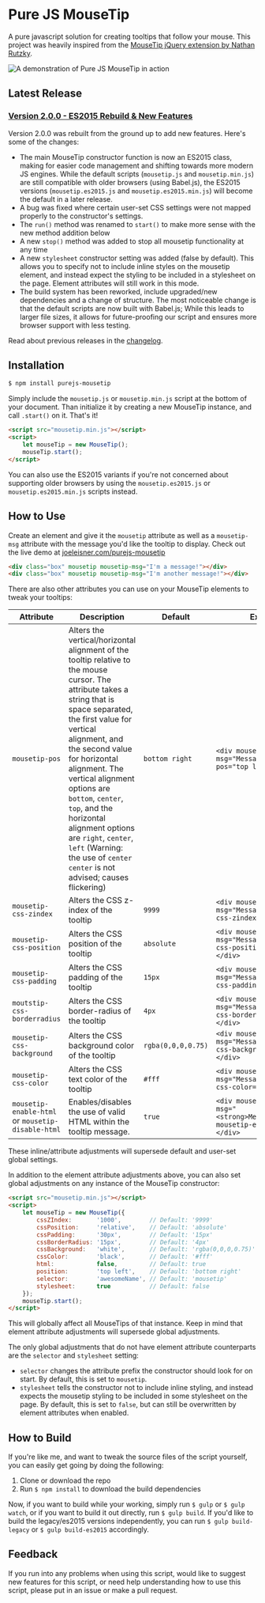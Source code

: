 # Pure JS MouseTip
A pure javascript solution for creating tooltips that follow your mouse. This project was heavily inspired from the [MouseTip jQuery extension by Nathan Rutzky](https://github.com/nathco/jQuery.mousetip).

![A demonstration of Pure JS MouseTip in action](http://joeleisner.com/github/screenshots/purejs-mousetip/purejs-moustip-demo.gif)

## Latest Release

### [Version 2.0.0 - ES2015 Rebuild & New Features](https://github.com/joeleisner/purejs-mousetip/releases/tag/v2.0.0)
Version 2.0.0 was rebuilt from the ground up to add new features. Here's some of the changes:
* The main MouseTip constructor function is now an ES2015 class, making for easier code management and shifting towards more modern JS engines. While the default scripts (`mousetip.js` and `mousetip.min.js`) are still compatible with older browsers (using Babel.js), the ES2015 versions (`mousetip.es2015.js` and `mousetip.es2015.min.js`) will become the default in a later release.
* A bug was fixed where certain user-set CSS settings were not mapped properly to the constructor's settings.
* The `run()` method was renamed to `start()` to make more sense with the new method addition below
* A new `stop()` method was added to stop all mousetip functionality at any time
* A new `stylesheet` constructor setting was added (false by default). This allows you to specify not to include inline styles on the mousetip element, and instead expect the styling to be included in a stylesheet on the page. Element attributes will still work in this mode.
* The build system has been reworked, include upgraded/new dependencies and a change of structure. The most noticeable change is that the default scripts are now built with Babel.js; While this leads to larger file sizes, it allows for future-proofing our script and ensures more browser support with less testing.

Read about previous releases in the [changelog](changelog.md).

## Installation
```bash
$ npm install purejs-mousetip
```
Simply include the `mousetip.js` or `mousetip.min.js` script at the bottom of your document. Than initialize it by creating a new MouseTip instance, and call `.start()` on it. That's it!
```html
<script src="mousetip.min.js"></script>
<script>
    let mouseTip = new MouseTip();
    mouseTip.start();
</script>
```
You can also use the ES2015 variants if you're not concerned about supporting older browsers by using the `mousetip.es2015.js` or `mousetip.es2015.min.js` scripts instead.

## How to Use
Create an element and give it the `mousetip` attribute as well as a `mousetip-msg` attribute with the message you'd like the tooltip to display. Check out the live demo at [joeleisner.com/purejs-mousetip](http://joeleisner.com/purejs-mousetip)
```html
<div class="box" mousetip mousetip-msg="I'm a message!"></div>
<div class="box" mousetip mousetip-msg="I'm another message!"></div>
```
There are also other attributes you can use on your MouseTip elements to tweak your tooltips:

Attribute | Description | Default | Example
--- | --- | --- | ---
`mousetip-pos` | Alters the vertical/horizontal alignment of the tooltip relative to the mouse cursor. The attribute takes a string that is space separated, the first value for vertical alignment, and the second value for horizontal alignment. The vertical alignment options are `bottom`, `center`, `top`, and the horizontal alignment options are `right`, `center`, `left` (Warning: the use of `center center` is not advised; causes flickering) | `bottom right` | `<div mousetip mousetip-msg="Message" mousetip-pos="top left"></div>`
`mousetip-css-zindex` | Alters the CSS z-index of the tooltip | `9999` | `<div mousetip mousetip-msg="Message" mousetip-css-zindex="1000"></div>`
`mousetip-css-position` | Alters the CSS position of the tooltip | `absolute` | `<div mousetip mousetip-msg="Message" mousetip-css-position="relative"></div>`
`mousetip-css-padding` | Alters the CSS padding of the tooltip | `15px` | `<div mousetip mousetip-msg="Message" mousetip-css-padding="30px"></div>`
`moutstip-css-borderradius` | Alters the CSS border-radius of the tooltip | `4px` | `<div mousetip mousetip-msg="Message" mousetip-css-borderradius="15px"></div>`
`mousetip-css-background` | Alters the CSS background color of the tooltip | `rgba(0,0,0,0.75)` | `<div mousetip mousetip-msg="Message" mousetip-css-background="white"></div>`
`mousetip-css-color` | Alters the CSS text color of the tooltip | `#fff` | `<div mousetip mousetip-msg="Message" mousetip-css-color="black"></div>`
`mousetip-enable-html` or `mousetip-disable-html` | Enables/disables the use of valid HTML within the tooltip message. | `true` | `<div mousetip mousetip-msg="<strong>Message</strong>" mousetip-enable-html></div>`

These inline/attribute adjustments will supersede default and user-set global settings.

In addition to the element attribute adjustments above, you can also set global adjustments on any instance of the MouseTip constructor:
```html
<script src="mousetip.min.js"></script>
<script>
    let mouseTip = new MouseTip({
        cssZIndex:       '1000',        // Default: '9999'
        cssPosition:     'relative',    // Default: 'absolute'
        cssPadding:      '30px',        // Default: '15px'
        cssBorderRadius: '15px',        // Default: '4px'
        cssBackground:   'white',       // Default: 'rgba(0,0,0,0.75)'
        cssColor:        'black',       // Default: '#fff'
        html:            false,         // Default: true
        position:        'top left',    // Default: 'bottom right'
        selector:        'awesomeName', // Default: 'mousetip'
        stylesheet:      true           // Default: false
    });
    mouseTip.start();
</script>
```
This will globally affect all MouseTips of that instance. Keep in mind that element attribute adjustments will supersede global adjustments.

The only global adjustments that do not have element attribute counterparts are the `selector` and `stylesheet` setting:
* `selector` changes the attribute prefix the constructor should look for on start. By default, this is set to `mousetip`.
* `stylesheet` tells the constructor not to include inline styling, and instead expects the mousetip styling to be included in some stylesheet on the page. By default, this is set to `false`, but can still be overwritten by element attributes when enabled.

## How to Build
If you're like me, and want to tweak the source files of the script yourself, you can easily get going by doing the following:

1. Clone or download the repo
2. Run `$ npm install` to download the build dependencies

Now, if you want to build while your working, simply run `$ gulp` or `$ gulp watch`, or if you want to build it out directly, run `$ gulp build`. If you'd like to build the legacy/es2015 versions independently, you can run `$ gulp build-legacy` or `$ gulp build-es2015` accordingly.

## Feedback
If you run into any problems when using this script, would like to suggest new features for this script, or need help understanding how to use this script, please put in an issue or make a pull request.
